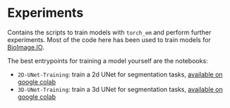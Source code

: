 # Experiments

Contains the scripts to train models with `torch_em` and perform further experiments. Most of the code here has been used to train models for [BioImage.IO](https://bioimage.io/#/).

The best entrypoints for training a model yourself are the notebooks:
- `2D-UNet-Training`: train a 2d UNet for segmentation tasks, [available on google colab](https://colab.research.google.com/github/constantinpape/torch-em/blob/main/experiments/2D-UNet-Training.ipynb)
- `3D-UNet-Training`: train a 3d UNet for segmentation tasks, [available on google colab](https://colab.research.google.com/github/constantinpape/torch-em/blob/main/experiments/3D-UNet-Training.ipynb)
